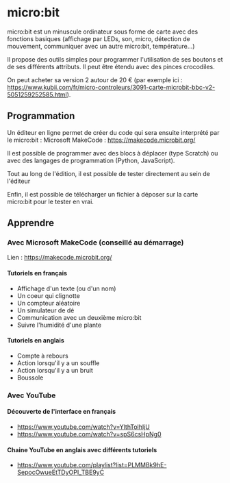 # micro:bit

micro:bit est un minuscule ordinateur sous forme de carte avec des fonctions basiques (affichage par LEDs, son, micro, détection de mouvement, communiquer avec un autre micro:bit, température...)

Il propose des outils simples pour programmer l'utilisation de ses boutons et de ses différents attributs. Il peut être étendu avec des pinces crocodiles.

On peut acheter sa version 2 autour de 20 € (par exemple ici : https://www.kubii.com/fr/micro-controleurs/3091-carte-microbit-bbc-v2-5051259252585.html).

## Programmation
Un éditeur en ligne permet de créer du code qui sera ensuite interprété par le micro:bit : Microsoft MakeCode : https://makecode.microbit.org/

Il est possible de programmer avec des blocs à déplacer (type Scratch) ou avec des langages de programmation (Python, JavaScript).

Tout au long de l'édition, il est possible de tester directement au sein de l'éditeur

Enfin, il est possible de télécharger un fichier à déposer sur la carte micro:bit pour le tester en vrai.

## Apprendre

### Avec Microsoft MakeCode (conseillé au démarrage)

Lien : https://makecode.microbit.org/

#### Tutoriels en français

- Affichage d'un texte (ou d'un nom)
- Un coeur qui clignotte
- Un compteur aléatoire
- Un simulateur de dé
- Communication avec un deuxième micro:bit
- Suivre l'humidité d'une plante

#### Tutoriels en anglais

- Compte à rebours
- Action lorsqu'il y a un souffle
- Action lorsqu'il y a un bruit
- Boussole

### Avec YouTube

#### Découverte de l'interface en français

- https://www.youtube.com/watch?v=YlthTolhIjU
- https://www.youtube.com/watch?v=spS6csHpNg0

#### Chaine YouTube en anglais avec différents tutoriels

- https://www.youtube.com/playlist?list=PLMMBk9hE-SepocOwueEtTDyOPI_TBE9yC
